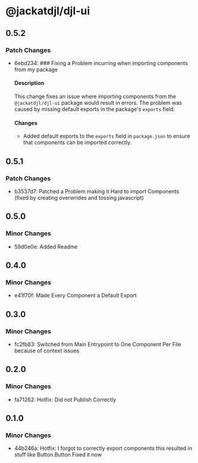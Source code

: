 # @jackatdjl/djl-ui

## 0.5.2

### Patch Changes

- 6ebd234: ### Fixing a Problem incurring when importing components from my package

  #### Description

  This change fixes an issue where importing components from the `@jackatdjl/djl-ui` package would result in errors. The problem was caused by missing default exports in the package's `exports` field.

  #### Changes

  - Added default exports to the `exports` field in `package.json` to ensure that components can be imported correctly.

## 0.5.1

### Patch Changes

- b3537d7: Patched a Problem making it Hard to import Components (fixed by creating overwrides and tossing javascript)

## 0.5.0

### Minor Changes

- 59d0e0e: Added Readme

## 0.4.0

### Minor Changes

- e41f70f: Made Every Component a Default Export

## 0.3.0

### Minor Changes

- fc2fb83: Switched from Main Entrypoint to One Component Per File because of context issues

## 0.2.0

### Minor Changes

- fa71262: Hotfix: Did not Publish Correctly

## 0.1.0

### Minor Changes

- 44b246a: Hotfix: I forgot to correctly export components
  this resulted in stuff like Button.Button
  Fixed it now
